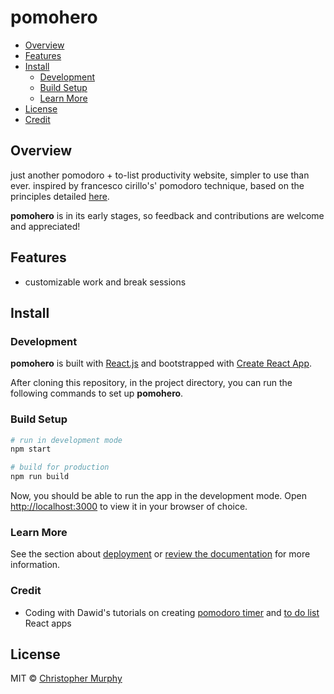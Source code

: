 # pomohero

- [Overview](#overview)
- [Features](#features)
- [Install](#install)
  - [Development](#development)
  - [Build Setup](#build-setup)
  - [Learn More](#learn-more)
- [License](#license)
- [Credit](#credit)

## Overview

just another pomodoro + to-list productivity website, simpler to use than ever. inspired by francesco cirillo's' pomodoro technique, based on the principles detailed [here](https://www.pomodorotechnique.com).

**pomohero** is in its early stages, so feedback and contributions are welcome and appreciated!

## Features

- customizable work and break sessions

## Install

### Development

**pomohero** is built with [React.js](https://github.com/facebook/react) and bootstrapped with [Create React App](https://github.com/facebook/create-react-app).

After cloning this repository, in the project directory, you can run the following commands to set up **pomohero**.

### Build Setup

```bash
# run in development mode
npm start 

# build for production
npm run build
```

Now, you should be able to run the app in the development mode.
Open [http://localhost:3000](http://localhost:3000) to view it in your browser of choice.

### Learn More

See the section about [deployment](https://facebook.github.io/create-react-app/docs/deployment) or [review the documentation](https://facebook.github.io/create-react-app/docs/getting-started) for more information.

### Credit

- Coding with Dawid's tutorials on creating [pomodoro timer](https://www.youtube.com/watch?v=B1tjrnX160k) and [to do list](https://www.youtube.com/watch?v=QdTHUv79EZc) React apps

## License

MIT &copy; [Christopher Murphy](https://github.com/Splode)

